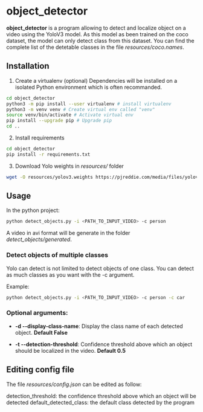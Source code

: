 # object_detector

**object_detector** is a program allowing to detect and localize object on a video using the YoloV3 model.
As this model as been trained on the coco dataset, the model can only detect class from this dataset.
You can find the complete list of the detetable classes in the file *resources/coco.names*.

## Installation

1) Create a virtualenv (optional)
Dependencies will be installed on a isolated Python environment which is often recommanded.
```bash
cd object_detector
python3 -m pip install --user virtualenv # install virtualenv
python3 -m venv venv # Create virtual env called "venv"
source venv/bin/activate # Activate virtual env
pip install --upgrade pip # Upgrade pip
cd ..
```

2) Install requirements
```bash
cd object_detector
pip install -r requirements.txt
```

3) Download Yolo weights in *resources/* folder
```bash
wget -O resources/yolov3.weights https://pjreddie.com/media/files/yolov3.weights # Download yolo weights
```

## Usage

In the python project:
```bash
python detect_objects.py -i <PATH_TO_INPUT_VIDEO> -c person
```
A video in avi format will be generate in the folder *detect_objects/generated*.

### Detect objects of multiple classes

Yolo can detect is not limited to detect objects of one class. You can detect as much classes as you want with the -c argument.

Example:
```bash
python detect_objects.py -i <PATH_TO_INPUT_VIDEO> -c person -c car
```
### Optional arguments:

* **-d --display-class-name**: Display the class name of each detected object. **Default False**

* **-t --detection-threshold**: Confidence threshold above which an object should be localized in the video. **Default 0.5**

## Editing config file

The file *resources/config.json* can be edited as follow:

detection_threshold: the confidence threshold above which an object will be detected
default_detected_class: the default class detected by the program
